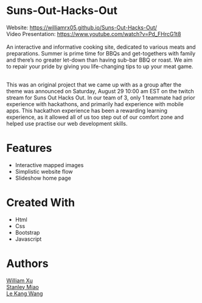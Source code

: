 # Suns-Out-Hacks-Out
Website: https://williamrx05.github.io/Suns-Out-Hacks-Out/ </br>
Video Presentation: https://www.youtube.com/watch?v=Pd_FHrcG1t8 </br>
</br>
An interactive and informative cooking site, dedicated to various meats and preparations. Summer is prime time for BBQs and get-togethers with family and there’s no greater let-down than having sub-bar BBQ or roast. We aim to repair your pride by giving you life-changing tips to up your meat game. </br> </br>

This was an original project that we came up with as a group after the theme was announced on Saturday, August 29 10:00 am EST on the twitch stream for Suns Out Hacks Out. In our team of 3, only 1 teammate had prior experience with hackathons, and primarily had experience with mobile apps. This hackathon experience has been a rewarding learning experience, as it allowed all of us too step out of our comfort zone and helped use practise our web development skills.

# Features

- Interactive mapped images </br>
- Simplistic website flow </br>
- Slideshow home page </br>

# Created With

- Html </br>
- Css </br>
- Bootstrap </br>
- Javascript </br>

# Authors

[William Xu](https://github.com/williamrx05 "williamrx05 GitHub Profile") </br>
[Stanley Miao](https://github.com/stanley-miao "stanley-miao GitHub Profile") </br>
[Le Kang Wang](https://github.com/lekangwang "lekangwang GitHub Profile") </br>
